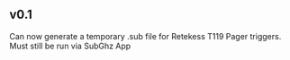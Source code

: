 ## v0.1

Can now generate a temporary .sub file for Retekess T119 Pager triggers. Must still be run via SubGhz App